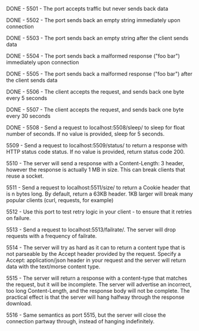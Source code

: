 DONE - 5501 - The port accepts traffic but never sends back data

DONE - 5502 - The port sends back an empty string immediately upon connection

DONE - 5503 - The port sends back an empty string after the client sends data

DONE - 5504 - The port sends back a malformed response ("foo bar") immediately upon connection

DONE - 5505 - The port sends back a malformed response ("foo bar") after the client sends data

DONE - 5506 - The client accepts the request, and sends back one byte every 5 seconds

DONE - 5507 - The client accepts the request, and sends back one byte every 30 seconds

DONE - 5508 - Send a request to localhost:5508/sleep/<float> to sleep for float number of seconds. If no value is provided, sleep for 5 seconds.

5509 - Send a request to localhost:5509/status/<int> to return a response with HTTP status code status. If no value is provided, return status code 200.

5510 - The server will send a response with a Content-Length: 3 header, however the response is actually 1 MB in size. This can break clients that reuse a socket.

5511 - Send a request to localhost:5511/size/<int> to return a Cookie header that is n bytes long. By default, return a 63KB header. 1KB larger will break many popular clients (curl, requests, for example)

5512 - Use this port to test retry logic in your client - to ensure that it retries on failure.

5513 - Send a request to localhost:5513/failrate/<float>. The server will drop requests with a frequency of failrate.

5514 - The server will try as hard as it can to return a content type that is not parseable by the Accept header provided by the request. Specify a Accept: application/json header in your request and the server will return data with the text/morse content type. 

5515 - The server will return a response with a content-type that matches the request, but it will be incomplete. The server will advertise an incorrect, too long Content-Length, and the response body will not be complete. The practical effect is that the server will hang halfway through the response download.

5516 - Same semantics as port 5515, but the server will close the connection partway through, instead of hanging indefinitely.
